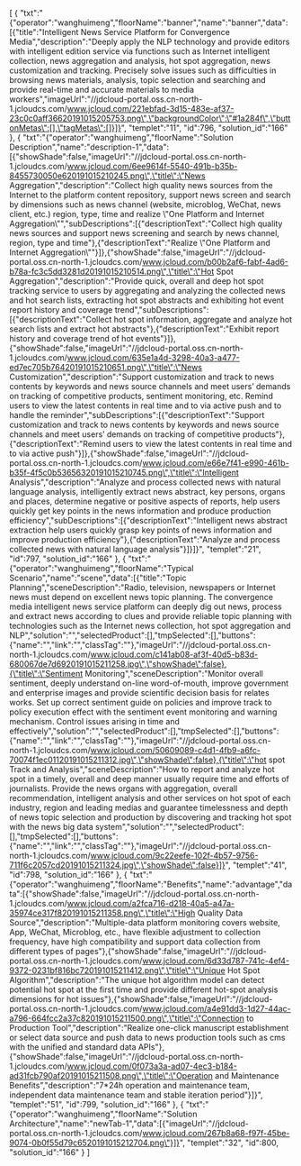 [
	{
		"txt":"{\"operator\":\"wanghuimeng\",\"floorName\":\"banner\",\"name\":\"banner\",\"data\":[{\"title\":\"Intelligent News Service Platform for Convergence Media\",\"description\":\"Deeply apply the NLP technology and provide editors with intelligent edition service via functions such as Internet intelligent collection, news aggregation and analysis, hot spot aggregation, news customization and tracking. Precisely solve issues such as difficulties in browsing news materials, analysis, topic selection and searching and provide real-time and accurate materials to media workers\",\"imageUrl\":\"//jdcloud-portal.oss.cn-north-1.jcloudcs.com/www.jcloud.com/221ebfad-3d15-483e-af37-23c0c0aff36620191015205753.png\",\"backgroundColor\":\"#1a284f\",\"buttonMetas\":[],\"tagMetas\":[]}]}",
		"templet":"11",
		"id":796,
		"solution_id":"166"
	},
	{
		"txt":"{\"operator\":\"wanghuimeng\",\"floorName\":\"Solution Description\",\"name\":\"description-1\",\"data\":[{\"showShade\":false,\"imageUrl\":\"//jdcloud-portal.oss.cn-north-1.jcloudcs.com/www.jcloud.com/6ee9614f-5540-491b-b35b-8455730050e620191015210245.png\",\"title\":\"News Aggregation\",\"description\":\"Collect high quality news sources from the Internet to the platform content repository, support news screen and search by dimensions such as news channel (website, microblog, WeChat, news client, etc.) region, type, time and realize \\\"One Platform and Internet Aggregation\\\"\",\"subDescriptions\":[{\"descriptionText\":\"Collect high quality news sources and support news screening and search by news channel, region, type and time\"},{\"descriptionText\":\"Realize \\\"One Platform and Internet Aggregation\\\"\"}]},{\"showShade\":false,\"imageUrl\":\"//jdcloud-portal.oss.cn-north-1.jcloudcs.com/www.jcloud.com/b00b2af6-fabf-4ad6-b78a-fc3c5dd3281d20191015210514.png\",\"title\":\"Hot Spot Aggregation\",\"description\":\"Provide quick, overall and deep hot spot tracking service to users by aggregating and analyzing the collected news and hot search lists, extracting hot spot abstracts and exhibiting hot event report history and coverage trend\",\"subDescriptions\":[{\"descriptionText\":\"Collect hot spot information, aggregate and analyze hot search lists and extract hot abstracts\"},{\"descriptionText\":\"Exhibit report history and coverage trend of hot events\"}]},{\"showShade\":false,\"imageUrl\":\"//jdcloud-portal.oss.cn-north-1.jcloudcs.com/www.jcloud.com/635e1a4d-3298-40a3-a477-ed7ec705b76420191015210651.png\",\"title\":\"News Customization\",\"description\":\"Support customization and track to news contents by keywords and news source channels and meet users’ demands on tracking of competitive products, sentiment monitoring, etc. Remind users to view the latest contents in real time and to via active push and to handle the reminder\",\"subDescriptions\":[{\"descriptionText\":\"Support customization and track to news contents by keywords and news source channels and meet users’ demands on tracking of competitive products\"},{\"descriptionText\":\"Remind users to view the latest contents in real time and to via active push\"}]},{\"showShade\":false,\"imageUrl\":\"//jdcloud-portal.oss.cn-north-1.jcloudcs.com/www.jcloud.com/e66e7f41-e990-461b-b35f-4f5c0b53656320191015210745.png\",\"title\":\"Intelligent Analysis\",\"description\":\"Analyze and process collected news with natural language analysis, intelligently extract news abstract, key persons, organs and places, determine negative or positive aspects of reports, help users quickly get key points in the news information and produce production efficiency\",\"subDescriptions\":[{\"descriptionText\":\"Intelligent news abstract extraction help users quickly grasp key points of news information and improve production efficiency\"},{\"descriptionText\":\"Analyze and process collected news with natural language analysis\"}]}]}",
		"templet":"21",
		"id":797,
		"solution_id":"166"
	},
	{
		"txt":"{\"operator\":\"wanghuimeng\",\"floorName\":\"Typical Scenario\",\"name\":\"scene\",\"data\":[{\"title\":\"Topic Planning\",\"sceneDescription\":\"Radio, television, newspapers or Internet news must depend on excellent news topic planning. The convergence media intelligent news service platform can deeply dig out news, process and extract news according to clues and provide reliable topic planning with technologies such as the Internet news collection, hot spot aggregation and NLP\",\"solution\":\"\",\"selectedProduct\":[],\"tmpSelected\":[],\"buttons\":{\"name\":\"\",\"link\":\"\",\"classTag\":\"\"},\"imageUrl\":\"//jdcloud-portal.oss.cn-north-1.jcloudcs.com/www.jcloud.com/c141ab08-af3f-40d5-b83d-680067de7d6920191015211258.jpg\",\"showShade\":false},{\"title\":\"Sentiment Monitoring\",\"sceneDescription\":\"Monitor overall sentiment, deeply understand on-line word-of-mouth, improve government and enterprise images and provide scientific decision basis for relates works. Set up correct sentiment guide on policies and improve track to policy execution effect with the sentiment event monitoring and warning mechanism. Control issues arising in time and effectively\",\"solution\":\"\",\"selectedProduct\":[],\"tmpSelected\":[],\"buttons\":{\"name\":\"\",\"link\":\"\",\"classTag\":\"\"},\"imageUrl\":\"//jdcloud-portal.oss.cn-north-1.jcloudcs.com/www.jcloud.com/50609089-c4d1-4fb9-a6fc-70074f1ec01120191015211312.jpg\",\"showShade\":false},{\"title\":\"hot spot Track and Analysis\",\"sceneDescription\":\"How to report and analyze hot spot in a timely, overall and deep manner usually require time and efforts of journalists. Provide the news organs with aggregation, overall recommendation, intelligent analysis and other services on hot spot of each industry, region and leading medias and guarantee timelessness and depth of news topic selection and production by discovering and tracking hot spot with the news big data system\",\"solution\":\"\",\"selectedProduct\":[],\"tmpSelected\":[],\"buttons\":{\"name\":\"\",\"link\":\"\",\"classTag\":\"\"},\"imageUrl\":\"//jdcloud-portal.oss.cn-north-1.jcloudcs.com/www.jcloud.com/9c22eefe-102f-4b57-9756-711f6c2057cd20191015211324.jpg\",\"showShade\":false}]}",
		"templet":"41",
		"id":798,
		"solution_id":"166"
	},
	{
		"txt":"{\"operator\":\"wanghuimeng\",\"floorName\":\"Benefits\",\"name\":\"advantage\",\"data\":[{\"showShade\":false,\"imageUrl\":\"//jdcloud-portal.oss.cn-north-1.jcloudcs.com/www.jcloud.com/a2fca716-d218-40a5-a47a-35974ce317f820191015211358.png\",\"title\":\"High Quality Data Source\",\"description\":\"Multiple-data platform monitoring covers website, App, WeChat, Microblog, etc., have flexible adjustment to collection frequency, have high compatibility and support data collection from different types of pages\"},{\"showShade\":false,\"imageUrl\":\"//jdcloud-portal.oss.cn-north-1.jcloudcs.com/www.jcloud.com/6d33d787-741c-4ef4-9372-0231bf816bc720191015211412.png\",\"title\":\"Unique Hot Spot Algorithm\",\"description\":\"The unique hot algorithm model can detect potential hot spot at the first time and provide different hot-spot analysis dimensions for hot issues\"},{\"showShade\":false,\"imageUrl\":\"//jdcloud-portal.oss.cn-north-1.jcloudcs.com/www.jcloud.com/a4e91dd3-1d27-44ac-a796-664fcc2a37c820191015211500.png\",\"title\":\"Connection to Production Tool\",\"description\":\"Realize one-click manuscript establishment or select data source and push data to news production tools such as cms with the unified and standard data APIs\"},{\"showShade\":false,\"imageUrl\":\"//jdcloud-portal.oss.cn-north-1.jcloudcs.com/www.jcloud.com/0f073a3a-ad07-4ec3-b184-ad31fcb790af20191015211508.png\",\"title\":\"Operation and Maintenance Benefits\",\"description\":\"7*24h operation and maintenance team, independent data maintenance team and stable iteration period\"}]}",
		"templet":"51",
		"id":799,
		"solution_id":"166"
	},
	{
		"txt":"{\"operator\":\"wanghuimeng\",\"floorName\":\"Solution Architecture\",\"name\":\"newTab-1\",\"data\":[{\"imageUrl\":\"//jdcloud-portal.oss.cn-north-1.jcloudcs.com/www.jcloud.com/267b8a68-f97f-45be-9074-0b0f55d79c6520191015212704.png\"}]}",
		"templet":"32",
		"id":800,
		"solution_id":"166"
	}
]